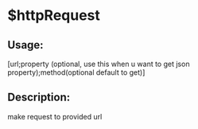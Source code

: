 # $httpRequest
## Usage:
 [url;property (optional, use this when u want to get json property);method(optional default to get)]
## Description:
 make request to provided url
